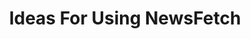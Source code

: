 ---
title: "Ideas For Using NewsFetch"
permalink: /docs/app-ideas-newsfetch/
excerpt: "What can you do with NewsFetch?"
last_modified_at: 2022-09-11T10:48:05-04:00
toc: true
---